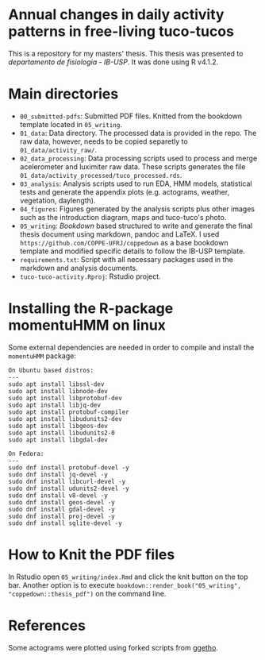# Annual changes in daily activity patterns in free-living tuco-tucos

This is a repository for my masters' thesis. This thesis was presented to _departamento de fisiologia - IB-USP_. It was done using R v4.1.2.
 
# Main directories

- `00_submitted-pdfs`: Submitted PDF files. Knitted from the bookdown template located in `05_writing`.
- `01_data`: Data directory. The processed data is provided in the repo. The raw data, however, needs to be copied separetly to `01_data/activity_raw/`.
- `02_data_processing`: Data processing scripts used to process and merge acelerometer and luximiter raw data. These scripts generates the file `01_data/activity_processed/tuco_processed.rds`.
- `03_analysis`: Analysis scripts used to run EDA, HMM models, statistical tests and generate the appendix plots (e.g. actograms, weather, vegetation, daylength).
- `04_figures`: Figures generated by the analysis scripts plus other images such as the introduction diagram, maps and tuco-tuco's photo.
- `05_writing`: _Bookdown_ based structured to write and generate the final thesis document using markdown, pandoc and LaTeX. I used `https://github.com/COPPE-UFRJ/coppedown` as a base bookdown template and modified specific details to follow the IB-USP template.
- `requirements.txt`: Script with all necessary packages used in the markdown and analysis documents.
- `tuco-tuco-activity.Rproj`: Rstudio project.

# Installing the R-package momentuHMM on linux

Some external dependencies are needed in order to compile and install the `momentuHMM` package:

```
On Ubuntu based distros:
---
sudo apt install libssl-dev
sudo apt install libnode-dev
sudo apt install libprotobuf-dev
sudo apt install libjq-dev
sudo apt install protobuf-compiler
sudo apt install libudunits2-dev
sudo apt install libgeos-dev
sudo apt install libudunits2-0
sudo apt install libgdal-dev

On Fedora:
---
sudo dnf install protobuf-devel -y
sudo dnf install jq-devel -y
sudo dnf install libcurl-devel -y
sudo dnf install udunits2-devel -y
sudo dnf install v8-devel -y
sudo dnf install geos-devel -y
sudo dnf install gdal-devel -y
sudo dnf install proj-devel -y
sudo dnf install sqlite-devel -y
```

# How to Knit the PDF files

In Rstudio open `05_writing/index.Rmd` and click the knit button on the top bar. Another option is to execute `bookdown::render_book("05_writing", "coppedown::thesis_pdf")` on the command line.

# References

Some actograms were plotted using forked scripts from [ggetho](https://github.com/rethomics/ggetho).
